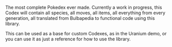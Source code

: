 The most complete Pokedex ever made. Currently a work in progress, this Codex
will contain all species, all moves, all items, all everything from every generation,
all translated from Bulbapedia to functional code using this library.

This can be used as a base for custom Codexes, as in the Uranium demo, or you
can use it as just a reference for how to use the library.